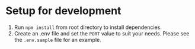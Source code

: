 # Setup for development

1. Run `npm install` from root directory to install dependencies.
2. Create an .env file and set the `PORT` value to suit your needs. Please see the `.env.sample` file for an example.
